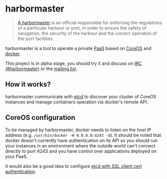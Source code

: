 # harbormaster

> [A harbormaster][wiki] is an official responsible for enforcing the regulations of a particular harbour or port, in order to ensure the safety of navigation, the security of the harbour and the correct operation of the port facilities.

harbormaster is a tool to operate a private [PaaS][paas] based on [CoreOS][coreos] and [docker][docker].

This project is in alpha stage, you should try it and discuss on [IRC (#harbormaster)][irc] or the [mailing list][ggroup].

## How it works?

harbormaster communicate with [etcd][etcd] to discover your cluster of CoreOS instances and manage containers operation via docker's remote API.


## CoreOS configuration

To be managed by harbormaster, docker needs to listen on the host IP address
(e.g. `/usr/bin/docker -H 0.0.0.0:4243 -d`). It should be noted that docker doesn't
currently have authentication on its API so you should run your instances
in an environment where the outside world can't connect directly to port 4243
and you have control over applications deployed on your PaaS.

It would also be a good idea to configure [etcd with SSL client cert authentication][etcd].


[wiki]: http://en.wikipedia.org/wiki/Harbourmaster "Harbourmaster on Wikipedia"
[paas]: http://en.wikipedia.org/wiki/Platform_as_a_service "Platform as a service"
[docker]: http://www.docker.io/ "docker.io"
[coreos]: http://coreos.com/ "coreos.com"
[etcd]: http://coreos.com/docs/etcd/ "etcd in CoreOS documentation"

[irc]: irc://irc.freenode.org:6667/#harbormaster "#harbormaster on freenode"
[ggroup]: https://groups.google.com/forum/#!forum/harbormaster "google group"

